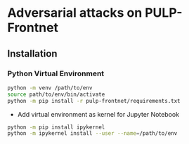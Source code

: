 # Adversarial attacks on PULP-Frontnet

## Installation
### Python Virtual Environment
```bash
python -m venv /path/to/env
source path/to/env/bin/activate
python -m pip install -r pulp-frontnet/requirements.txt
```
* Add virtual environment as kernel for Jupyter Notebook
```bash
python -m pip install ipykernel
python -m ipykernel install --user --name=/path/to/env
```
<!-- ### Anaconda Virtual Environment -->

<!-- ### GAP SDK 3.9.1
* Download release from https://github.com/GreenWaves-Technologies/gap_sdk/releases/tag/release-v3.9.1
*  -->